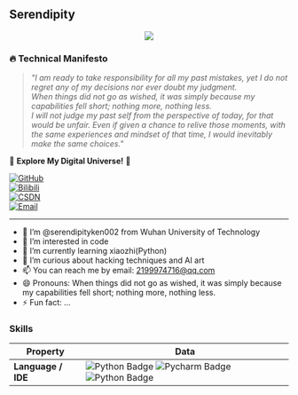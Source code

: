 ## Serendipity

<!-- Dynamic Typing Header -->
<div align="center">
  <img src="https://readme-typing-svg.herokuapp.com?color=%2336BCF7&center=true&vCenter=true&width=600&lines=Hi+there+👋,+我+是+雨落倾城;+Welcome+to+My+Digital+Universe!" />
</div>

### 🔥 **Technical Manifesto**
> *"I am ready to take responsibility for all my past mistakes, yet I do not regret any of my decisions nor ever doubt my judgment.</br>
> When things did not go as wished, it was simply because my capabilities fell short; nothing more, nothing less.</br>
> I will not judge my past self from the perspective of today, for that would be unfair. Even if given a chance to relive those moments, with the same experiences and mindset of that time, I would inevitably make the same choices."*</br>



🚀 **Explore My Digital Universe!** 🚀

[![GitHub](https://img.shields.io/badge/-GitHub-181717?logo=github)](https://github.com/serendipityken002)</br>
[![Bilibili](https://img.shields.io/badge/-Bilibili-00A1D6?logo=bilibili)](https://space.bilibili.com/1203071517)</br>
[![CSDN](https://img.shields.io/badge/-CSDN-e95420?logo=csdn)](https://blog.csdn.net/2301_78346710)</br>
[![Email](https://img.shields.io/badge/-Email-30B980?logo=gmail)](mailto:2199974716@qq.com)</br>

---

- 👋 I’m @serendipityken002 from Wuhan University of Technology
- 👀 I’m interested in code
- 🌱 I’m currently learning xiaozhi(Python)
- 💞️ I’m curious about hacking techniques and AI art
- 📫 You can reach me by email: 2199974716@qq.com
- 😄 Pronouns: When things did not go as wished, it was simply because my capabilities fell short; nothing more, nothing less.
- ⚡ Fun fact: ...



<!--   my-skils -->
### Skills
| Property                                        | Data    
|-------------------------------------------------|-----------------------------------|
| **Language / IDE**                              | ![Python Badge](https://img.shields.io/badge/-Python-3776AB?style=flat&logo=Python&logoColor=white) ![Pycharm Badge](https://img.shields.io/badge/-Pycharm-3776AB?style=flat&logo=Pycharm&logoColor=white) ![Python Badge](https://img.shields.io/badge/-Django-3776AB?style=flat&logo=Django&logoColor=white)|


